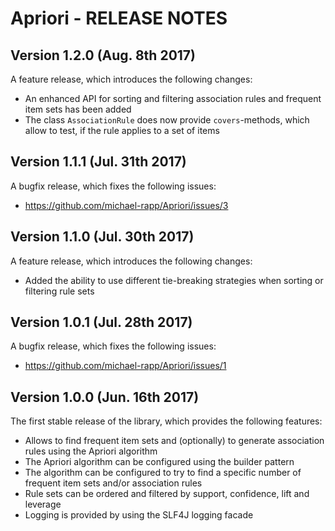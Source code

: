 # Apriori - RELEASE NOTES

## Version 1.2.0 (Aug. 8th 2017)

A feature release, which introduces the following changes:

- An enhanced API for sorting and filtering association rules and frequent item sets has been added
- The class `AssociationRule` does now provide `covers`-methods, which allow to test, if the rule applies to a set of items

## Version 1.1.1 (Jul. 31th 2017)

A bugfix release, which fixes the following issues:

- https://github.com/michael-rapp/Apriori/issues/3

## Version 1.1.0 (Jul. 30th 2017)

A feature release, which introduces the following changes:

- Added the ability to use different tie-breaking strategies when sorting or filtering rule sets

## Version 1.0.1 (Jul. 28th 2017)

A bugfix release, which fixes the following issues:

- https://github.com/michael-rapp/Apriori/issues/1

## Version 1.0.0 (Jun. 16th 2017)

The first stable release of the library, which provides the following features:

- Allows to find frequent item sets and (optionally) to generate association rules using the Apriori algorithm
- The Apriori algorithm can be configured using the builder pattern
- The algorithm can be configured to try to find a specific number of frequent item sets and/or association rules
- Rule sets can be ordered and filtered by support, confidence, lift and leverage
- Logging is provided by using the SLF4J logging facade